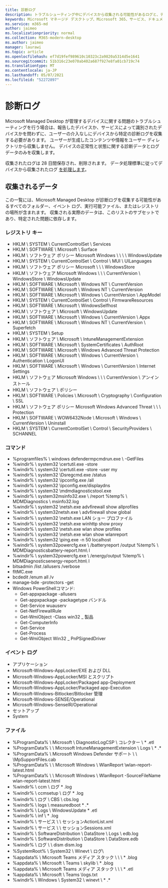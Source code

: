 ```yaml
---
title: 診断ログ
description: トラブルシューティング中にデバイスから収集される可能性があるログと、デバイスの保存方法
keywords: Microsoft マネージド デスクトップ、Microsoft 365、サービス、ドキュメント
ms.service: m365-md
author: jaimeo
ms.localizationpriority: normal
ms.collection: M365-modern-desktop
ms.author: jaimeo
manager: laurawi
ms.topic: article
ms.openlocfilehash: ef7d19fef989610c10323c2a9820a5314d5e1641
ms.sourcegitcommit: 51b316c23e070ab402a687f927e8fa01cb719c74
ms.translationtype: MT
ms.contentlocale: ja-JP
ms.lasthandoff: 05/07/2021
ms.locfileid: "52272897"
---
```

# <a name="diagnostic-logs"></a>診断ログ

Microsoft Managed Desktop が管理するデバイスに関する問題のトラブルシューティングを行う場合は、報告したデバイスか、サービスによって識別されたデバイスかを問わずに、ユーザーの介入なしにデバイスから特定の診断ログを収集する必要があります。 ユーザーが生成したコンテンツや情報をユーザー ディレクトリから収集しません。 デバイスの正常性と状態に関する診断データとログ データのみを収集します。

収集されたログは 28 日間保存され、削除されます。 データ処理標準に従ってデバイスから収集されたログ [を処理します](privacy-personal-data.md)。

## <a name="data-collected"></a>収集されるデータ

この一覧には、Microsoft Managed Desktop が診断ログを収集する可能性があるすべてのフォルダー、イベント ログ、実行可能ファイル、またはレジストリの場所が含まれます。 収集される実際のデータは、このリストのサブセットであり、特定された問題に依存します。

### <a name="registry-keys"></a>レジストリ キー

- HKLM \\ SYSTEM \\ CurrentControlSet \\ Services
- HKLM \\ SOFTWARE \\ Microsoft \\ Surface
- HKLM \\ ソフトウェア ポリシー Microsoft Windows \\ \\ \\ \\ WindowsUpdate
- HKLM \\ SYSTEM \\ CurrentControlSet \\ Control \\ MUI \\ UILanguages
- HKLM \\ ソフトウェア ポリシー Microsoft \\ \\ \\ WindowsStore
- HKLM \\ ソフトウェア Microsoft Windows \\ \\ \\ CurrentVersion \\ WindowsStore \\ WindowsUpdate
- HKLM \\ SOFTWARE \\ Microsoft \\ Windows NT \\ CurrentVersion
- HKLM \\ SOFTWARE \\ Microsoft \\ Windows NT \\ CurrentVersion
- HKLM \\ SOFTWARE \\ Microsoft \\ Windows \\ CurrentVersion \\ AppModel
- HKLM \\ SYSTEM \\ CurrentControlSet \\ Control \\ FirmwareResources
- HKLM \\ SOFTWARE \\ Microsoft \\ WindowsSelfhost
- HKLM \\ ソフトウェア \\ Microsoft \\ WindowsUpdate
- HKLM \\ SOFTWARE \\ Microsoft \\ Windows \\ CurrentVersion \\ Appx
- HKLM \\ SOFTWARE \\ Microsoft \\ Windows NT \\ CurrentVersion \\ Superfetch
- HKLM \\ SYSTEM \\ Setup
- HKLM \\ ソフトウェア \\ Microsoft \\ IntuneManagementExtension
- HKLM \\ SOFTWARE \\ Microsoft \\ SystemCertificates \\ AuthRoot
- HKLM \\ SOFTWARE \\ Microsoft \\ Windows Advanced Threat Protection
- HKLM \\ SOFTWARE \\ Microsoft \\ Windows \\ CurrentVersion \\ Authentication \\ LogonUI
- HKLM \\ SOFTWARE \\ Microsoft \\ Windows \\ CurrentVersion \\ Internet Settings
- HKLM \\ ソフトウェア Microsoft Windows \\ \\ \\ CurrentVersion \\ アンインストール
- HKLM \\ ソフトウェア \\ ポリシー
- HKLM \\ SOFTWARE \\ Policies \\ Microsoft \\ Cryptography \\ Configuration \\ SSL
- HKLM \\ ソフトウェア ポリシー Microsoft Windows Advanced Threat \\ \\ \\ Protection
- HKLM \\ SOFTWARE \\ WOW6432Node \\ Microsoft \\ Windows \\ CurrentVersion \\ Uninstall
- HKLM \\ SYSTEM \\ CurrentControlSet \\ Control \\ SecurityProviders \\ SCHANNEL

### <a name="commands"></a>コマンド

- %programfiles% \\ windows defendermpcmdrun.exe \\ -GetFiles
- %windir% \\ system32 \\certutil.exe -store
- %windir% \\ system32 \\certutil.exe -store -user my
- %windir% \\ system32 \\Dsregcmd.exe /status
- %windir% \\ system32 \\ipconfig.exe /all
- %windir% \\ system32 \\ipconfig.exe/displaydns
- %windir% \\ system32 \\mdmdiagnosticstool.exe
- %windir% \\ system32msinfo32.exe \\ /report %temp% \\ MDMDiagnostics \\ msinfo32.log
- %windir% \\ system32 \\netsh.exe advfirewall show allprofiles
- %windir% \\ system32netsh.exe \\ advfirewall show global
- %windir% \\ system32 \\netsh.exe LAN ショー プロファイル
- %windir% \\ system32 \\netsh.exe winhttp show proxy
- %windir% \\ system32 \\netsh.exe wlan show profiles
- %windir% \\ system32 \\netsh.exe wlan show wlanreport
- %windir% \\ system32 \\ping.exe -n 50 localhost
- %windir% \\ system32powercfg.exe \\ /batteryreport /output %temp% \\ MDMDiagnosticsbattery-report.htm\\ l
- %windir% \\ system32powercfg.exe \\ /energy/output %temp% \\ MDMDiagnosticsenergy-report.htm\\ l
- bitsadmin /list /allusers /verbose
- fltMC.exe
- bcdedit /enum all /v
- manage-bde -protectors -get
- Windows PowerShellコマンド:
    - Get-appxpackage -allusers
    - Get-appxpackage -packagetype バンドル
    - Get-Service wuauserv
    - Get-NetFirewallRule
    - Get-WmiObject -Class win32 \_ 製品
    - Get-ComputerInfo
    - Get-Service
    - Get-Process
    - Get-WmiObject Win32 \_ PnPSignedDriver

### <a name="event-logs"></a>イベント ログ

- アプリケーション
- Microsoft-Windows-AppLocker/EXE および DLL
- Microsoft-Windows-AppLocker/MSI とスクリプト
- Microsoft-Windows-AppLocker/Packaged app-Deployment
- Microsoft-Windows-AppLocker/Packaged app-Execution
- Microsoft-Windows-Bitlocker/Bitlocker 管理
- Microsoft-Windows-SENSE/Operational
- Microsoft-Windows-SenseIR/Operational
- セットアップ
- System

### <a name="files"></a>ファイル

- %ProgramData% \\ Microsoft \\ DiagnosticLogCSP \\ コレクター \\ \* .etl
- %ProgramData% \\ \\ Microsoft IntuneManagementExtension \\ Logs \\ \* .\*
- %ProgramData% \\ Microsoft Windows Defender サポート \\ \\ \\MpSupportFiles.cab
- %ProgramData% \\ \\ Microsoft Windows \\ WlanReport \\wlan-report-latest.html
- %ProgramData% \\ \\ Microsoft Windows \\ WlanReport -SourceFileName wlan-report-latest.html
- %windir% \\ ccm \\ ログ \* .log
- %windir% \\ ccmsetup \\ ログ \* .log
- %windir% \\ ログ \\ CBS \\ cbs.log
- %windir% \\ logs \\ measuredboot \* .\*
- %windir% \\ Logs \\ WindowsUpdate \* .etl
- %windir% \\ inf \\ \* .log
- %windir% \\ サービス \\ \\ セッションActionList.xml
- %windir% \\ サービス \\ \\ セッションSessions.xml
- %windir% \\ SoftwareDistribution \\ DataStore \\ Logs \\ edb.log
- %windir% \\ SoftwareDistribution \\ DataStore \\ DataStore.edb
- %windir% \\ ログ \\ \\ dism dism.log
- %SystemRoot% \\ System32 \\ Winevt \\ ログ\\
- %appdata% \\ Microsoft Teams メディア スタック \\ \\ \\ \* .blog
- %appdata% \\ Microsoft \\ Teams \\ skylib \\ \* .blog
- %appdata% \\ Microsoft Teams メディア スタック \\ \\ \\ \* .etl
- %appdata% \\ Microsoft \\ Teams \\logs.txt
- %windir% \\ Windows \\ System32 \\ winevt \\ \* .\*